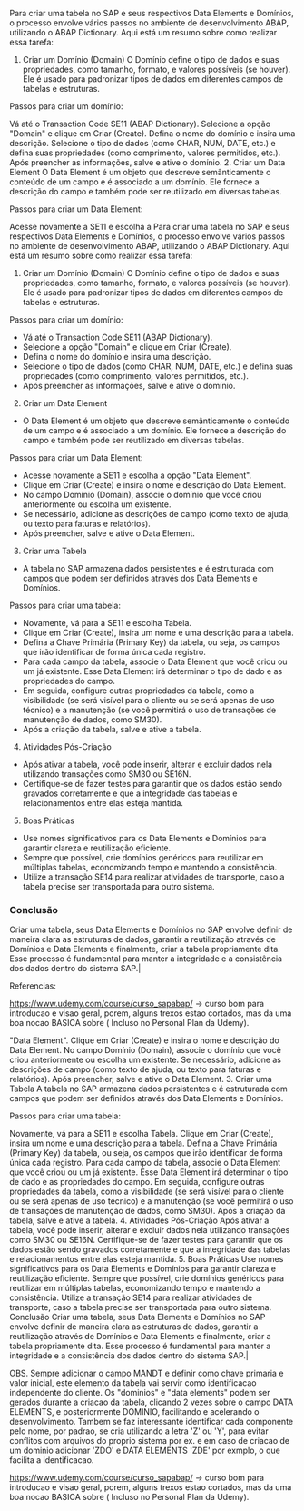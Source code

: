 Para criar uma tabela no SAP e seus respectivos Data Elements e Domínios, o processo envolve vários passos no ambiente de desenvolvimento ABAP, utilizando o ABAP Dictionary. Aqui está um resumo sobre como realizar essa tarefa:

1. Criar um Domínio (Domain)
O Domínio define o tipo de dados e suas propriedades, como tamanho, formato, e valores possíveis (se houver). Ele é usado para padronizar tipos de dados em diferentes campos de tabelas e estruturas.

Passos para criar um domínio:

Vá até o Transaction Code SE11 (ABAP Dictionary).
Selecione a opção "Domain" e clique em Criar (Create).
Defina o nome do domínio e insira uma descrição.
Selecione o tipo de dados (como CHAR, NUM, DATE, etc.) e defina suas propriedades (como comprimento, valores permitidos, etc.).
Após preencher as informações, salve e ative o domínio.
2. Criar um Data Element
O Data Element é um objeto que descreve semânticamente o conteúdo de um campo e é associado a um domínio. Ele fornece a descrição do campo e também pode ser reutilizado em diversas tabelas.

Passos para criar um Data Element:

Acesse novamente a SE11 e escolha a Para criar uma tabela no SAP e seus respectivos Data Elements e Domínios, o processo envolve vários passos no ambiente de desenvolvimento ABAP, utilizando o ABAP Dictionary. Aqui está um resumo sobre como realizar essa tarefa:

1. Criar um Domínio (Domain)
O Domínio define o tipo de dados e suas propriedades, como tamanho, formato, e valores possíveis (se houver). Ele é usado para padronizar tipos de dados em diferentes campos de tabelas e estruturas.

Passos para criar um domínio:

- Vá até o Transaction Code SE11 (ABAP Dictionary).
- Selecione a opção "Domain" e clique em Criar (Create).
- Defina o nome do domínio e insira uma descrição.
- Selecione o tipo de dados (como CHAR, NUM, DATE, etc.) e defina suas propriedades (como comprimento, valores permitidos, etc.).
- Após preencher as informações, salve e ative o domínio.
2. Criar um Data Element
- O Data Element é um objeto que descreve semânticamente o conteúdo de um campo e é associado a um domínio. Ele fornece a descrição do campo e também pode ser reutilizado em diversas tabelas.

Passos para criar um Data Element:

- Acesse novamente a SE11 e escolha a opção "Data Element".
- Clique em Criar (Create) e insira o nome e descrição do Data Element.
- No campo Domínio (Domain), associe o domínio que você criou anteriormente ou escolha um existente.
- Se necessário, adicione as descrições de campo (como texto de ajuda, ou texto para faturas e relatórios).
- Após preencher, salve e ative o Data Element.
3. Criar uma Tabela
- A tabela no SAP armazena dados persistentes e é estruturada com campos que podem ser definidos através dos Data Elements e Domínios.

Passos para criar uma tabela:

- Novamente, vá para a SE11 e escolha Tabela.
- Clique em Criar (Create), insira um nome e uma descrição para a tabela.
- Defina a Chave Primária (Primary Key) da tabela, ou seja, os campos que irão identificar de forma única cada registro.
- Para cada campo da tabela, associe o Data Element que você criou ou um já existente. Esse Data Element irá determinar o tipo de dado e as propriedades do campo.
- Em seguida, configure outras propriedades da tabela, como a visibilidade (se será visível para o cliente ou se será apenas de uso técnico) e a manutenção (se você permitirá o uso de transações de manutenção de dados, como SM30).
- Após a criação da tabela, salve e ative a tabela.
4. Atividades Pós-Criação
- Após ativar a tabela, você pode inserir, alterar e excluir dados nela utilizando transações como SM30 ou SE16N.
- Certifique-se de fazer testes para garantir que os dados estão sendo gravados corretamente e que a integridade das tabelas e relacionamentos entre elas esteja mantida.
5. Boas Práticas
- Use nomes significativos para os Data Elements e Domínios para garantir clareza e reutilização eficiente.
- Sempre que possível, crie domínios genéricos para reutilizar em múltiplas tabelas, economizando tempo e mantendo a consistência.
- Utilize a transação SE14 para realizar atividades de transporte, caso a tabela precise ser transportada para outro sistema.
### Conclusão
Criar uma tabela, seus Data Elements e Domínios no SAP envolve definir de maneira clara as estruturas de dados, garantir a reutilização através de Domínios e Data Elements e finalmente, criar a tabela propriamente dita. Esse processo é fundamental para manter a integridade e a consistência dos dados dentro do sistema SAP.|

Referencias: 

https://www.udemy.com/course/curso_sapabap/ -> curso bom para introducao e visao geral, porem, alguns trexos estao cortados, mas da uma boa nocao BASICA sobre ( Incluso no Personal Plan da Udemy).

 "Data Element".
Clique em Criar (Create) e insira o nome e descrição do Data Element.
No campo Domínio (Domain), associe o domínio que você criou anteriormente ou escolha um existente.
Se necessário, adicione as descrições de campo (como texto de ajuda, ou texto para faturas e relatórios).
Após preencher, salve e ative o Data Element.
3. Criar uma Tabela
A tabela no SAP armazena dados persistentes e é estruturada com campos que podem ser definidos através dos Data Elements e Domínios.

Passos para criar uma tabela:

Novamente, vá para a SE11 e escolha Tabela.
Clique em Criar (Create), insira um nome e uma descrição para a tabela.
Defina a Chave Primária (Primary Key) da tabela, ou seja, os campos que irão identificar de forma única cada registro.
Para cada campo da tabela, associe o Data Element que você criou ou um já existente. Esse Data Element irá determinar o tipo de dado e as propriedades do campo.
Em seguida, configure outras propriedades da tabela, como a visibilidade (se será visível para o cliente ou se será apenas de uso técnico) e a manutenção (se você permitirá o uso de transações de manutenção de dados, como SM30).
Após a criação da tabela, salve e ative a tabela.
4. Atividades Pós-Criação
Após ativar a tabela, você pode inserir, alterar e excluir dados nela utilizando transações como SM30 ou SE16N.
Certifique-se de fazer testes para garantir que os dados estão sendo gravados corretamente e que a integridade das tabelas e relacionamentos entre elas esteja mantida.
5. Boas Práticas
Use nomes significativos para os Data Elements e Domínios para garantir clareza e reutilização eficiente.
Sempre que possível, crie domínios genéricos para reutilizar em múltiplas tabelas, economizando tempo e mantendo a consistência.
Utilize a transação SE14 para realizar atividades de transporte, caso a tabela precise ser transportada para outro sistema.
Conclusão
Criar uma tabela, seus Data Elements e Domínios no SAP envolve definir de maneira clara as estruturas de dados, garantir a reutilização através de Domínios e Data Elements e finalmente, criar a tabela propriamente dita. Esse processo é fundamental para manter a integridade e a consistência dos dados dentro do sistema SAP.|


OBS. Sempre adicionar o campo  MANDT e definir como chave primaria e valor inicial, este elemento da tabela vai servir como identificacao independente do cliente.
Os "dominios" e "data elements" podem ser gerados durante a criacao da tabela, clicando 2 vezes sobre o campo DATA ELEMENTS, e posteriormente DOMINIO, facilitando e acelerando o desenvolvimento.
Tambem se faz interessante identificar cada componente pelo nome, por padrao, se cria utilizando a letra 'Z' ou 'Y', para evitar conflitos com arquivos do proprio sistema por ex. e em caso de criacao de um dominio adicionar 'ZDO' e DATA ELEMENTS 'ZDE' por exmplo, o que facilita a identificacao.

https://www.udemy.com/course/curso_sapabap/ -> curso bom para introducao e visao geral, porem, alguns trexos estao cortados, mas da uma boa nocao BASICA sobre ( Incluso no Personal Plan da Udemy).
